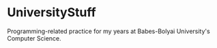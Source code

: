 # UniversityStuff

Programming-related practice for my years at Babes-Bolyai University's Computer Science.
